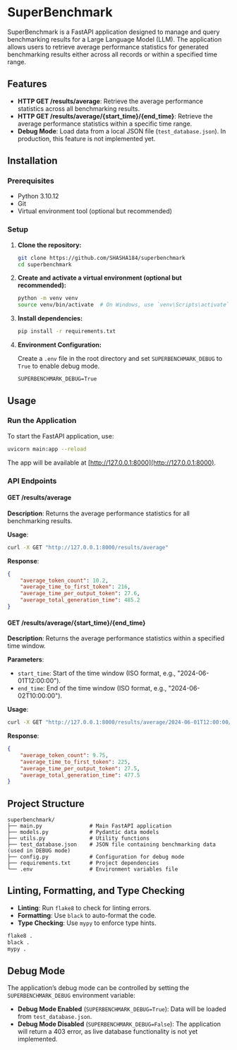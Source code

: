 
# SuperBenchmark

SuperBenchmark is a FastAPI application designed to manage and query benchmarking results for a Large Language Model (LLM). The application allows users to retrieve average performance statistics for generated benchmarking results either across all records or within a specified time range.

## Features

- **HTTP GET /results/average**: Retrieve the average performance statistics across all benchmarking results.
- **HTTP GET /results/average/{start_time}/{end_time}**: Retrieve the average performance statistics within a specific time range.
- **Debug Mode**: Load data from a local JSON file (`test_database.json`). In production, this feature is not implemented yet.

## Installation

### Prerequisites

- Python 3.10.12
- Git
- Virtual environment tool (optional but recommended)

### Setup

1. **Clone the repository:**

    ```bash
    git clone https://github.com/SHASHA184/superbenchmark
    cd superbenchmark
    ```

2. **Create and activate a virtual environment (optional but recommended):**

    ```bash
    python -m venv venv
    source venv/bin/activate  # On Windows, use `venv\Scripts\activate`
    ```

3. **Install dependencies:**

    ```bash
    pip install -r requirements.txt
    ```

4. **Environment Configuration:**

    Create a `.env` file in the root directory and set `SUPERBENCHMARK_DEBUG` to `True` to enable debug mode.

    ```plaintext
    SUPERBENCHMARK_DEBUG=True
    ```

## Usage

### Run the Application

To start the FastAPI application, use:

```bash
uvicorn main:app --reload
```

The app will be available at [http://127.0.0.1:8000](http://127.0.0.1:8000).

### API Endpoints

#### GET /results/average

**Description**: Returns the average performance statistics for all benchmarking results.

**Usage**:

```bash
curl -X GET "http://127.0.0.1:8000/results/average"
```

**Response**:

```json
{
    "average_token_count": 10.2,
    "average_time_to_first_token": 216,
    "average_time_per_output_token": 27.6,
    "average_total_generation_time": 485.2
}
```

#### GET /results/average/{start_time}/{end_time}

**Description**: Returns the average performance statistics within a specified time window.

**Parameters**:
- `start_time`: Start of the time window (ISO format, e.g., "2024-06-01T12:00:00").
- `end_time`: End of the time window (ISO format, e.g., "2024-06-02T10:00:00").

**Usage**:

```bash
curl -X GET "http://127.0.0.1:8000/results/average/2024-06-01T12:00:00/2024-06-02T10:00:00"
```

**Response**:

```json
{
    "average_token_count": 9.75,
    "average_time_to_first_token": 225,
    "average_time_per_output_token": 27.5,
    "average_total_generation_time": 477.5
}
```

## Project Structure

```plaintext
superbenchmark/
├── main.py               # Main FastAPI application
├── models.py             # Pydantic data models
├── utils.py              # Utility functions
├── test_database.json    # JSON file containing benchmarking data (used in DEBUG mode)
├── config.py             # Configuration for debug mode
├── requirements.txt      # Project dependencies
└── .env                  # Environment variables file
```

## Linting, Formatting, and Type Checking

- **Linting**: Run `flake8` to check for linting errors.
- **Formatting**: Use `black` to auto-format the code.
- **Type Checking**: Use `mypy` to enforce type hints.

```bash
flake8 .
black .
mypy .
```

## Debug Mode

The application’s debug mode can be controlled by setting the `SUPERBENCHMARK_DEBUG` environment variable:

- **Debug Mode Enabled** (`SUPERBENCHMARK_DEBUG=True`): Data will be loaded from `test_database.json`.
- **Debug Mode Disabled** (`SUPERBENCHMARK_DEBUG=False`): The application will return a 403 error, as live database functionality is not yet implemented.